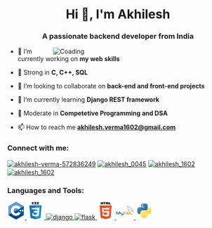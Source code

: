 <h1 align="center">Hi 👋, I'm Akhilesh</h1>
<h3 align="center">A passionate backend developer from India</h3>
<img align="right" alt="Coading" width="400" src="https://cdn.dribbble.com/users/1162077/screenshots/3848914/programmer.gif">

- 🔭 I’m currently working on **my web skills**

- 🦁 Strong in **C, C++, SQL**

- 👯 I’m looking to collaborate on **back-end and front-end projects**

- 🌱 I’m currently learning **Django REST framework**

- 🐯 Moderate in **Competetive Programming and DSA**

- 📫 How to reach me **akhilesh.verma1602@gmail.com**

<h3 align="left">Connect with me:</h3>
<p align="left">
<a href="https://www.linkedin.com/in/akhilesh-kumar-572836249/" target="blank"><img align="center" src="https://raw.githubusercontent.com/rahuldkjain/github-profile-readme-generator/master/src/images/icons/Social/linked-in-alt.svg" alt="akhilesh-verma-572836249" height="30" width="40" /></a>
<a href="https://instagram.com/akhilesh_0045" target="blank"><img align="center" src="https://raw.githubusercontent.com/rahuldkjain/github-profile-readme-generator/master/src/images/icons/Social/instagram.svg" alt="akhilesh_0045" height="30" width="40" /></a>
<a href="https://www.leetcode.com/akhilesh_1602" target="blank"><img align="center" src="https://raw.githubusercontent.com/rahuldkjain/github-profile-readme-generator/master/src/images/icons/Social/leet-code.svg" alt="akhilesh_1602" height="30" width="40" /></a>
<a href="https://auth.geeksforgeeks.org/user/akhilesh_1602" target="blank"><img align="center" src="https://raw.githubusercontent.com/rahuldkjain/github-profile-readme-generator/master/src/images/icons/Social/geeks-for-geeks.svg" alt="akhilesh_1602" height="30" width="40" /></a>
</p>

<h3 align="left">Languages and Tools:</h3>
<p align="left"> <a href="https://www.w3schools.com/cpp/" target="_blank" rel="noreferrer"> <img src="https://raw.githubusercontent.com/devicons/devicon/master/icons/cplusplus/cplusplus-original.svg" alt="cplusplus" width="40" height="40"/> </a> <a href="https://www.w3schools.com/css/" target="_blank" rel="noreferrer"> <img src="https://raw.githubusercontent.com/devicons/devicon/master/icons/css3/css3-original-wordmark.svg" alt="css3" width="40" height="40"/> </a> <a href="https://www.djangoproject.com/" target="_blank" rel="noreferrer"> <img src="https://cdn.worldvectorlogo.com/logos/django.svg" alt="django" width="40" height="40"/> </a> <a href="https://flask.palletsprojects.com/" target="_blank" rel="noreferrer"> <img src="https://www.vectorlogo.zone/logos/pocoo_flask/pocoo_flask-icon.svg" alt="flask" width="40" height="40"/> </a> <a href="https://www.w3.org/html/" target="_blank" rel="noreferrer"> <img src="https://raw.githubusercontent.com/devicons/devicon/master/icons/html5/html5-original-wordmark.svg" alt="html5" width="40" height="40"/> </a> <a href="https://www.mysql.com/" target="_blank" rel="noreferrer"> <img src="https://raw.githubusercontent.com/devicons/devicon/master/icons/mysql/mysql-original-wordmark.svg" alt="mysql" width="40" height="40"/> </a> <a href="https://www.python.org" target="_blank" rel="noreferrer"> <img src="https://raw.githubusercontent.com/devicons/devicon/master/icons/python/python-original.svg" alt="python" width="40" height="40"/> </a> </p>
